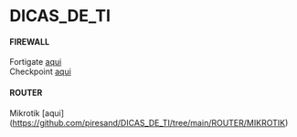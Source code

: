 # DICAS_DE_TI

#### FIREWALL  
Fortigate [aqui](https://github.com/piresand/DICAS_DE_TI/tree/main/FIREWALL/FORTIGATE)     
Checkpoint [aqui](https://github.com/piresand/DICAS_DE_TI/tree/main/FIREWALL/CHECKPOINT)  
#### ROUTER   
Mikrotik [aqui] (https://github.com/piresand/DICAS_DE_TI/tree/main/ROUTER/MIKROTIK)   